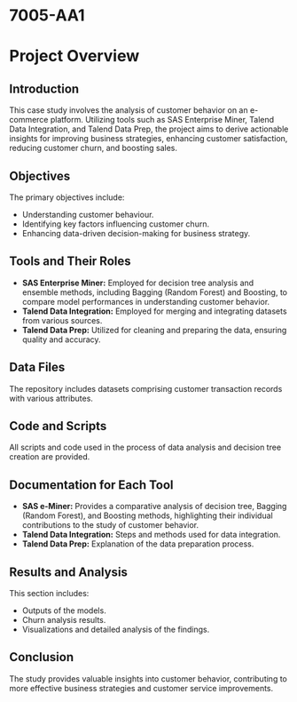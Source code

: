 # 7005-AA1
# Project Overview

## Introduction
This case study involves the analysis of customer behavior on an e-commerce platform. Utilizing tools such as SAS Enterprise Miner, Talend Data Integration, and Talend Data Prep, the project aims to derive actionable insights for improving business strategies, enhancing customer satisfaction, reducing customer churn, and boosting sales.

## Objectives
The primary objectives include:
- Understanding customer behaviour.
- Identifying key factors influencing customer churn.
- Enhancing data-driven decision-making for business strategy.

## Tools and Their Roles
- **SAS Enterprise Miner:** Employed for decision tree analysis and ensemble methods, including Bagging (Random Forest) and Boosting, to compare model performances in understanding customer behavior.
- **Talend Data Integration:** Employed for merging and integrating datasets from various sources.
- **Talend Data Prep:** Utilized for cleaning and preparing the data, ensuring quality and accuracy.

## Data Files
The repository includes datasets comprising customer transaction records with various attributes.

## Code and Scripts
All scripts and code used in the process of data analysis and decision tree creation are provided.

## Documentation for Each Tool
- **SAS e-Miner:** Provides a comparative analysis of decision tree, Bagging (Random Forest), and Boosting methods, highlighting their individual contributions to the study of customer behavior.
- **Talend Data Integration:** Steps and methods used for data integration.
- **Talend Data Prep:** Explanation of the data preparation process.

## Results and Analysis
This section includes:
- Outputs of the models.
- Churn analysis results.
- Visualizations and detailed analysis of the findings.

## Conclusion
The study provides valuable insights into customer behavior, contributing to more effective business strategies and customer service improvements.

